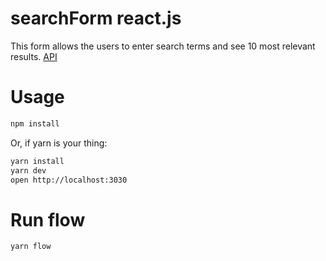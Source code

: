 # searchForm react.js

This form allows the users to enter search terms and see 10 most relevant results.
[API](https://api-search.win.gg/search?q=start&index=tournament)

# Usage

```bash
npm install
```

Or, if yarn is your thing:

```bash
yarn install
yarn dev
open http://localhost:3030
```

# Run flow

```bash
yarn flow
```

